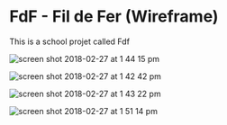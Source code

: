 # FdF - Fil de Fer (Wireframe)

This is a school projet called Fdf

![screen shot 2018-02-27 at 1 44 15 pm](https://user-images.githubusercontent.com/27351943/36729610-126a4316-1bc5-11e8-9796-d6cb704533d5.png)

![screen shot 2018-02-27 at 1 42 42 pm](https://user-images.githubusercontent.com/27351943/36729626-211fd722-1bc5-11e8-81ac-c9f60179ad59.png)

![screen shot 2018-02-27 at 1 43 22 pm](https://user-images.githubusercontent.com/27351943/36729627-21335ee6-1bc5-11e8-9f07-5d91c9cb62d0.png)

![screen shot 2018-02-27 at 1 51 14 pm](https://user-images.githubusercontent.com/27351943/36729687-4eefe28c-1bc5-11e8-94bb-f2baa4520fa6.png)
